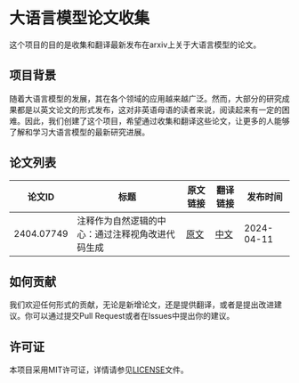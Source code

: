 # 大语言模型论文收集

这个项目的目的是收集和翻译最新发布在arxiv上关于大语言模型的论文。

## 项目背景

随着大语言模型的发展，其在各个领域的应用越来越广泛。然而，大部分的研究成果都是以英文论文的形式发布，这对非英语母语的读者来说，阅读起来有一定的困难。因此，我们创建了这个项目，希望通过收集和翻译这些论文，让更多的人能够了解和学习大语言模型的最新研究进展。

## 论文列表

| 论文ID | 标题 | 原文链接 | 翻译链接 | 发布时间 |
| ------ | ---- | -------- | -------- | -------- |
| 2404.07749 | 注释作为自然逻辑的中心：通过注释视角改进代码生成 | [原文](https://arxiv.org/html/2404.07549v1) | [中文](https://1openwindow.github.io/llm-paper-collection/essay/2404_07549v1) | 2024-04-11 |
<!-- place_holder -->

## 如何贡献

我们欢迎任何形式的贡献，无论是新增论文，还是提供翻译，或者是提出改进建议。你可以通过提交Pull Request或者在Issues中提出你的建议。

## 许可证

本项目采用MIT许可证，详情请参见[LICENSE](LICENSE)文件。